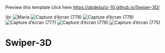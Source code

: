 Preview this template click here https://abdelaziz-10.github.io/Swiper-3D/

\br
![Maria](https://github.com/Abdelaziz-10/Swiper-3D/assets/162864141/7b405619-206b-46df-a2cd-90aded6baa0d)
![Capture d’écran (779)](https://github.com/Abdelaziz-10/Swiper-3D/assets/162864141/fefcfe00-6dd9-491f-8796-21c8e2f323f9)
![Capture d’écran (778)](https://github.com/Abdelaziz-10/Swiper-3D/assets/162864141/6f519d84-1a0e-4bc3-bfbf-8905cf91e1a4)
![Capture d’écran (777)](https://github.com/Abdelaziz-10/Swiper-3D/assets/162864141/80a578b8-170c-4322-9f6b-b030a29a8c29)
![Capture d’écran (776)](https://github.com/Abdelaziz-10/Swiper-3D/assets/162864141/71326975-3d2e-4ea7-a633-dea9c5e9c1e2)
![Capture d’écran (775)](https://github.com/Abdelaziz-10/Swiper-3D/assets/162864141/c2008de0-7e3c-45c9-9959-886a5ae1f584)

# Swiper-3D
